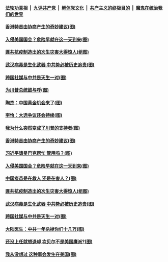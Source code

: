 

####  [法轮功真相](../../../../basic/blob/master/README.md?t=01192131) &nbsp;|&nbsp; [九评共产党](../../../../9ping.md/blob/master/README.md?t=01192131) &nbsp;|&nbsp; [解体党文化](../../../../jtdwh.md/blob/master/README.md?t=01192131)  &nbsp;|&nbsp; [共产主义的终极目的](../../../../gczydzjmd.md/blob/master/README.md?t=01192131) &nbsp;|&nbsp; [魔鬼在统治我们的世界](../../../../mgztzwmdsj.md/blob/master/README.md?t=01192131) 


#### [香港特首由协商产生的奇妙建议(图)](../pages/p4/959537.md?t=01192131) 

#### [入侵美国国会？危险早就在这一天到来(图)](../pages/p4/959458.md?t=01192131) 

#### [匪共抗疫制造出的次生灾害大得惊人(组图)](../pages/p4/959462.md?t=01192131) 

#### [武汉病毒是生化武器 中共势必被历史追责(图)](../pages/p4/959455.md?t=01192131) 

#### [跨国社媒与中共是天生一对(图)](../pages/p4/959449.md?t=01192131) 



#### [为川普总统鼓与呼(图)](../pages/p4/959583.md?t=01192131) 

#### [陶杰：中国黄金机会来了(图)](../pages/p4/959540.md?t=01192131) 


#### [李怡：大选争议还会持续(图)](../pages/p4/959542.md?t=01192131) 

#### [我为什么突然变成了川普的支持者(图)](../pages/p4/959538.md?t=01192131) 

#### [香港特首由协商产生的奇妙建议(图)](../pages/p4/959537.md?t=01192131) 

#### [习近平请星巴克帮忙 管用吗？(图)](../pages/p4/959535.md?t=01192131) 

#### [入侵美国国会？危险早就在这一天到来(图)](../pages/p4/959458.md?t=01192131) 




#### [中国疫苗是在救人 还是在害人？(图)](../pages/p4/959473.md?t=01192131) 

#### [匪共抗疫制造出的次生灾害大得惊人(组图)](../pages/p4/959462.md?t=01192131) 

#### [武汉病毒是生化武器 中共势必被历史追责(图)](../pages/p4/959455.md?t=01192131) 

#### [跨国社媒与中共是天生一对(图)](../pages/p4/959449.md?t=01192131) 

#### [大陆医生：中共一年杀掉你们十几万(图)](../pages/p4/959446.md?t=01192131) 

#### [还没上任就想退却 坎贝尔不是美国鹰派?(图)](../pages/p4/959445.md?t=01192131) 

#### [我从没想过 这种事会发生在美国(图)](../pages/p4/959442.md?t=01192131) 

